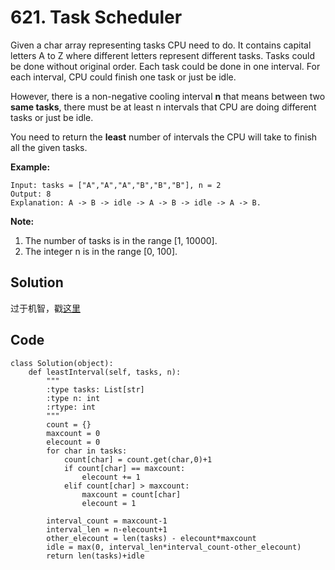 # 621. Task Scheduler

Given a char array representing tasks CPU need to do. It contains capital letters A to Z where different letters represent different tasks. Tasks could be done without original order. Each task could be done in one interval. For each interval, CPU could finish one task or just be idle.

However, there is a non-negative cooling interval **n** that means between two **same tasks**, there must be at least n intervals that CPU are doing different tasks or just be idle.

You need to return the **least** number of intervals the CPU will take to finish all the given tasks.

 

**Example:**

```
Input: tasks = ["A","A","A","B","B","B"], n = 2
Output: 8
Explanation: A -> B -> idle -> A -> B -> idle -> A -> B.
```

 

**Note:**

1. The number of tasks is in the range [1, 10000].
2. The integer n is in the range [0, 100].



## Solution

过于机智，戳[这里](https://leetcode.com/problems/task-scheduler/discuss/104500/Java-O(n)-time-O(1)-space-1-pass-no-sorting-solution-with-detailed-explanation)

## Code

```
class Solution(object):
    def leastInterval(self, tasks, n):
        """
        :type tasks: List[str]
        :type n: int
        :rtype: int
        """
        count = {}
        maxcount = 0
        elecount = 0
        for char in tasks:
            count[char] = count.get(char,0)+1
            if count[char] == maxcount:
                elecount += 1
            elif count[char] > maxcount:
                maxcount = count[char]
                elecount = 1
        
        interval_count = maxcount-1
        interval_len = n-elecount+1
        other_elecount = len(tasks) - elecount*maxcount
        idle = max(0, interval_len*interval_count-other_elecount)
        return len(tasks)+idle
```



